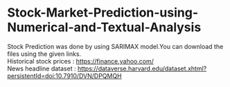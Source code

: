 # Stock-Market-Prediction-using-Numerical-and-Textual-Analysis
Stock Prediction was done by using SARIMAX model.You can download the files using the given links.
<br /> Historical stock prices : https://finance.yahoo.com/
<br /> News headline dataset : https://dataverse.harvard.edu/dataset.xhtml?persistentId=doi:10.7910/DVN/DPQMQH
